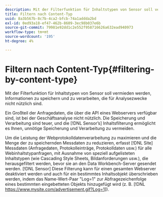 ```yaml
---
description: Mit der Filterfunktion für Inhaltstypen von Sensor soll vermieden werden, Informationen zu speichern und zu verarbeiten, die für Analysezwecke nicht nützlich sind.
title: Filtern nach Content-Typ
uuid: 8a3b567b-8c7b-4ca2-bfcb-74a1addda2bd
exl-id: 0ed93a18-ef47-462b-8609-3ec98b037e6b
source-git-commit: 79981e92dd1c2e552f958716626a632ead940973
workflow-type: tm+mt
source-wordcount: '195'
ht-degree: 4%

---
```


# Filtern nach Content-Typ{#filtering-by-content-type}

Mit der Filterfunktion für Inhaltstypen von Sensor soll vermieden werden, Informationen zu speichern und zu verarbeiten, die für Analysezwecke nicht nützlich sind.

Ein Großteil der Anfragedaten, die über die API eines Webservers verfügbar sind, ist bei der Geschäftsanalyse nicht nützlich. Die Speicherung und Verarbeitung sind teuer, und die [!DNL Sensor’s] Inhaltsfilterung ermöglicht es Ihnen, unnötige Speicherung und Verarbeitung zu vermeiden.

Um die Leistung der Webprotokolldatenverarbeitung zu maximieren und die Menge der zu speichernden Messdaten zu reduzieren, erfasst [!DNL Site] Messdaten (Anfragedaten, Protokolleinträge, Protokolldaten usw.) für alle Webinhaltstypanfragen, mit Ausnahme von speziell aufgelisteten Inhaltstypen (wie Cascading Style Sheets, Bildanforderungen usw.), die herausgefiltert werden, bevor sie an den Data Workbench-Server gesendet werden. [!DNL Sensor] Diese Filterung kann für einen gesamten Webserver deaktiviert werden und auch für ein bestimmtes Inhaltsobjekt überschrieben werden, indem das Name-Wert-Paar &quot;Log=1&quot; zur Abfragezeichenfolge eines bestimmten eingebetteten Objekts hinzugefügt wird (z. B. [!DNL https://www.mysite.com/advertisement.gif?Log=1]).
